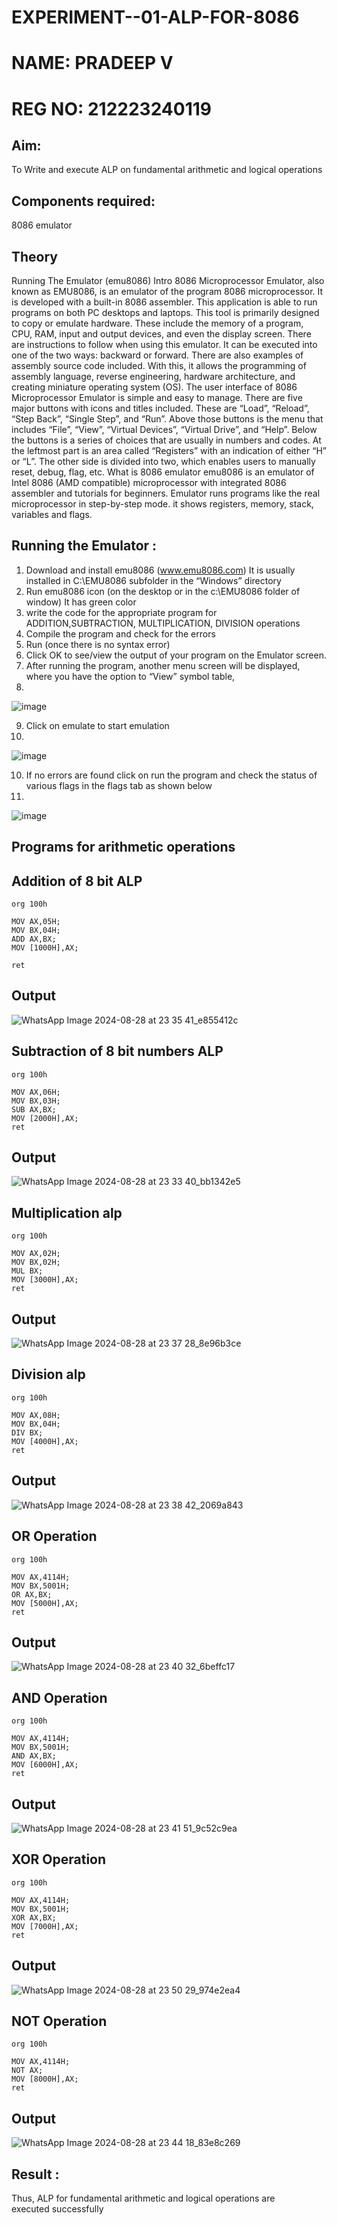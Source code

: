 # EXPERIMENT--01-ALP-FOR-8086

# NAME: PRADEEP V
# REG NO: 212223240119











## Aim: 





To Write and execute ALP on fundamental arithmetic and logical operations




## Components required: 



8086  emulator 



## Theory





Running The Emulator (emu8086) Intro 8086 Microprocessor Emulator, also known as EMU8086, is an emulator of the program 8086 microprocessor. It is developed with a built-in 8086 assembler. 
This application is able to run programs on both PC desktops and laptops. 
This tool is primarily designed to copy or emulate hardware. These include the memory of a program, CPU, RAM, input and output devices, and even the display screen. There are instructions to follow when using this emulator. It can be executed into one of the two ways:
backward or forward. There are also examples of assembly source code included. With this, it allows the programming of assembly language, reverse engineering, hardware architecture, and creating miniature operating system (OS). The user interface of 8086 Microprocessor Emulator is simple 
and easy to manage. There are five major buttons with icons 
and titles included. These are “Load”, “Reload”, “Step Back”, “Single Step”, and “Run”. Above those buttons is the menu that includes “File”, “View”, “Virtual Devices”, “Virtual Drive”, and “Help”. Below the buttons is a series of choices that are usually in numbers and codes. At the leftmost part is an area called “Registers” with an indication of either “H” or “L”. The other side is divided into two, which enables users to 
manually reset, debug, flag, etc. What is 8086 emulator emu8086 is an emulator of Intel 8086 (AMD compatible) microprocessor
with integrated 8086 assembler and tutorials for beginners. Emulator runs programs like the real microprocessor in step-by-step mode. it shows registers, memory, stack, variables and flags.






 ## Running the Emulator :

 

 

 
 


1.	Download and install emu8086 (www.emu8086.com) It is usually installed in C:\EMU8086 subfolder in the “Windows” directory
2.	Run  emu8086 icon (on the desktop or in the c:\EMU8086 folder of window) It has green color 
3. write the code for the appropriate program for ADDITION,SUBTRACTION, MULTIPLICATION,  DIVISION operations 
4.	Compile the program and check for the errors 
5.	Run (once there is no syntax error) 
6.	Click OK to see/view the output of your program on the Emulator screen. 
7.	After running the program, another menu screen will be displayed, where you have the option to “View” symbol table,
8.	 

![image](https://user-images.githubusercontent.com/36288975/189273263-d65baae9-4b8f-4723-afb3-c0ffa4052b04.png)




9.	Click on emulate to start emulation
10.	

![image](https://user-images.githubusercontent.com/36288975/189273273-9bb36ec1-e2e8-4892-8d35-37707332bfdc.png)


10.	If no errors are found click on run the program and check the status of various flags in the flags tab as shown below
11.	

![image](https://user-images.githubusercontent.com/36288975/189273277-113a2a33-4a40-4ff8-95a5-ecd3a1f504fe.png)



## Programs for arithmetic  operations









## Addition  of 8 bit ALP

```
org 100h

MOV AX,05H;
MOV BX,04H;
ADD AX,BX;
MOV [1000H],AX;

ret
```
## Output  
![WhatsApp Image 2024-08-28 at 23 35 41_e855412c](https://github.com/user-attachments/assets/fc417ad6-4112-4ba5-971c-43107dae08e4)




## Subtraction   of 8 bit numbers  ALP 

```
org 100h

MOV AX,06H;
MOV BX,03H;
SUB AX,BX;
MOV [2000H],AX;
ret
```
## Output 
![WhatsApp Image 2024-08-28 at 23 33 40_bb1342e5](https://github.com/user-attachments/assets/7831dd2f-b3cc-4c7b-8889-ae839b82489c)






## Multiplication alp 

```
org 100h

MOV AX,02H;
MOV BX,02H;
MUL BX;
MOV [3000H],AX;
ret
```
## Output  
![WhatsApp Image 2024-08-28 at 23 37 28_8e96b3ce](https://github.com/user-attachments/assets/9772a31c-f3ca-4f59-a27a-10a994d5e582)






## Division alp 

```
org 100h

MOV AX,08H;
MOV BX,04H;
DIV BX;
MOV [4000H],AX;
ret
```
## Output 
![WhatsApp Image 2024-08-28 at 23 38 42_2069a843](https://github.com/user-attachments/assets/0dcc97f9-e270-4c28-8b39-a41f2885189b)




## OR Operation

```
org 100h

MOV AX,4114H;
MOV BX,5001H;
OR AX,BX;
MOV [5000H],AX;
ret
```
## Output
![WhatsApp Image 2024-08-28 at 23 40 32_6beffc17](https://github.com/user-attachments/assets/1c278a9d-5c0b-4787-98ce-6f51318957f9)





## AND Operation

```
org 100h

MOV AX,4114H;
MOV BX,5001H;
AND AX,BX;
MOV [6000H],AX;
ret
```
## Output
![WhatsApp Image 2024-08-28 at 23 41 51_9c52c9ea](https://github.com/user-attachments/assets/ee30b55a-0328-46c6-8ebb-9ef30827226e)







## XOR Operation

```
org 100h

MOV AX,4114H;
MOV BX,5001H;
XOR AX,BX;
MOV [7000H],AX;
ret
```
## Output
![WhatsApp Image 2024-08-28 at 23 50 29_974e2ea4](https://github.com/user-attachments/assets/caceee4a-1d1c-4184-b8db-716c34d7adeb)





## NOT Operation

```
org 100h

MOV AX,4114H;
NOT AX;
MOV [8000H],AX;
ret
```









## Output
![WhatsApp Image 2024-08-28 at 23 44 18_83e8c269](https://github.com/user-attachments/assets/7a943875-b7a1-4d9c-961e-e479d102517c)




























## Result :
Thus, ALP for fundamental arithmetic and logical operations are executed successfully
 








